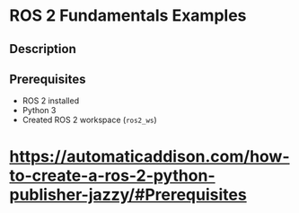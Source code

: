 # ROS 2 Fundamentals Examples



## Description


## Prerequisites
 
- ROS 2 installed
- Python 3
- Created ROS 2 workspace (`ros2_ws`)

# https://automaticaddison.com/how-to-create-a-ros-2-python-publisher-jazzy/#Prerequisites